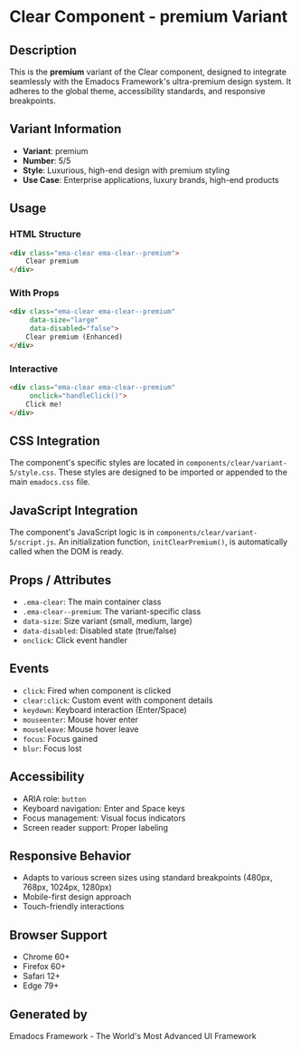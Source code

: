 # Clear Component - premium Variant

## Description
This is the **premium** variant of the Clear component, designed to integrate seamlessly with the Emadocs Framework's ultra-premium design system. It adheres to the global theme, accessibility standards, and responsive breakpoints.

## Variant Information
- **Variant**: premium
- **Number**: 5/5
- **Style**: Luxurious, high-end design with premium styling
- **Use Case**: Enterprise applications, luxury brands, high-end products

## Usage

### HTML Structure
```html
<div class="ema-clear ema-clear--premium">
    Clear premium
</div>
```

### With Props
```html
<div class="ema-clear ema-clear--premium" 
     data-size="large" 
     data-disabled="false">
    Clear premium (Enhanced)
</div>
```

### Interactive
```html
<div class="ema-clear ema-clear--premium" 
     onclick="handleClick()">
    Click me!
</div>
```

## CSS Integration
The component's specific styles are located in `components/clear/variant-5/style.css`. These styles are designed to be imported or appended to the main `emadocs.css` file.

## JavaScript Integration
The component's JavaScript logic is in `components/clear/variant-5/script.js`. An initialization function, `initClearPremium()`, is automatically called when the DOM is ready.

## Props / Attributes
- `.ema-clear`: The main container class
- `.ema-clear--premium`: The variant-specific class
- `data-size`: Size variant (small, medium, large)
- `data-disabled`: Disabled state (true/false)
- `onclick`: Click event handler

## Events
- `click`: Fired when component is clicked
- `clear:click`: Custom event with component details
- `keydown`: Keyboard interaction (Enter/Space)
- `mouseenter`: Mouse hover enter
- `mouseleave`: Mouse hover leave
- `focus`: Focus gained
- `blur`: Focus lost

## Accessibility
- ARIA role: `button`
- Keyboard navigation: Enter and Space keys
- Focus management: Visual focus indicators
- Screen reader support: Proper labeling

## Responsive Behavior
- Adapts to various screen sizes using standard breakpoints (480px, 768px, 1024px, 1280px)
- Mobile-first design approach
- Touch-friendly interactions

## Browser Support
- Chrome 60+
- Firefox 60+
- Safari 12+
- Edge 79+

## Generated by
Emadocs Framework - The World's Most Advanced UI Framework
